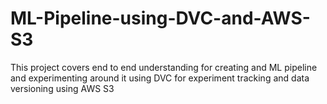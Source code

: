 # ML-Pipeline-using-DVC-and-AWS-S3
This project covers end to end understanding for creating and ML pipeline and experimenting around it using DVC for experiment tracking and data versioning using AWS S3
